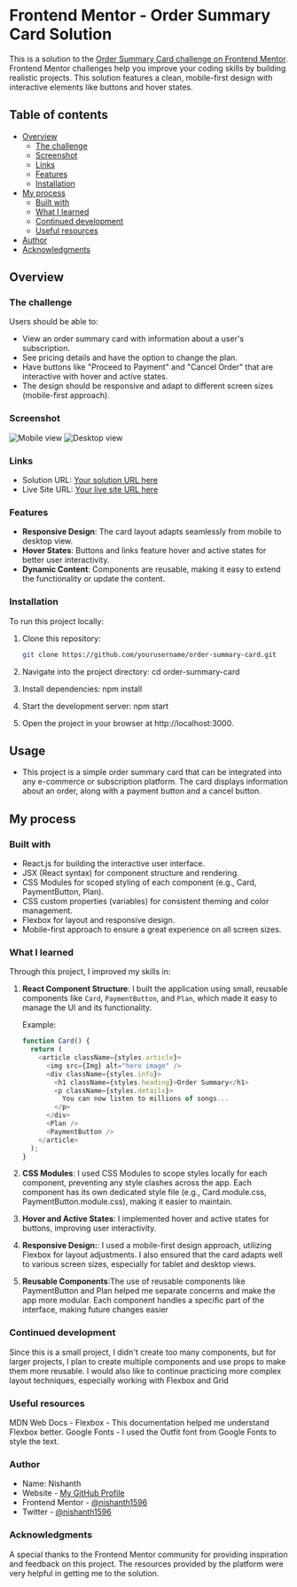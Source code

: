 # Frontend Mentor - Order Summary Card Solution

This is a solution to the [Order Summary Card challenge on Frontend Mentor](https://www.frontendmentor.io/challenges/order-summary-component-QlPmajDUj). Frontend Mentor challenges help you improve your coding skills by building realistic projects. This solution features a clean, mobile-first design with interactive elements like buttons and hover states.

## Table of contents

- [Overview](#overview)
  - [The challenge](#the-challenge)
  - [Screenshot](#screenshot)
  - [Links](#links)
  - [Features](#Features)
  - [Installation](#Installation)
- [My process](#my-process)
  - [Built with](#built-with)
  - [What I learned](#what-i-learned)
  - [Continued development](#continued-development)
  - [Useful resources](#useful-resources)
- [Author](#author)
- [Acknowledgments](#acknowledgments)

## Overview

### The challenge

Users should be able to:

- View an order summary card with information about a user's subscription.
- See pricing details and have the option to change the plan.
- Have buttons like "Proceed to Payment" and "Cancel Order" that are interactive with hover and active states.
- The design should be responsive and adapt to different screen sizes (mobile-first approach).

### Screenshot

![Mobile view](./screenshot.jpg)
![Desktop view](./screenshot1.jpg)

### Links

- Solution URL: [Your solution URL here](https://your-solution-url.com)
- Live Site URL: [Your live site URL here](https://your-live-site-url.com)

### Features

- **Responsive Design**: The card layout adapts seamlessly from mobile to desktop view.
- **Hover States**: Buttons and links feature hover and active states for better user interactivity.
- **Dynamic Content**: Components are reusable, making it easy to extend the functionality or update the content.

### Installation

To run this project locally:

1. Clone this repository:

   ```bash
   git clone https://github.com/yourusername/order-summary-card.git
   ```

2. Navigate into the project directory:
   cd order-summary-card

3. Install dependencies:
   npm install

4. Start the development server:
   npm start

5. Open the project in your browser at http://localhost:3000.

## Usage

- This project is a simple order summary card that can be integrated into any e-commerce or subscription platform. The card displays information about an order, along with a payment button and a cancel button.

## My process

### Built with

- React.js for building the interactive user interface.
- JSX (React syntax) for component structure and rendering.
- CSS Modules for scoped styling of each component (e.g., Card, PaymentButton, Plan).
- CSS custom properties (variables) for consistent theming and color management.
- Flexbox for layout and responsive design.
- Mobile-first approach to ensure a great experience on all screen sizes.

### What I learned

Through this project, I improved my skills in:

1. **React Component Structure**: I built the application using small, reusable components like `Card`, `PaymentButton`, and `Plan`, which made it easy to manage the UI and its functionality.

   Example:

   ```js
   function Card() {
     return (
       <article className={styles.article}>
         <img src={Img} alt="hero image" />
         <div className={styles.info}>
           <h1 className={styles.heading}>Order Summary</h1>
           <p className={styles.details}>
             You can now listen to millions of songs...
           </p>
         </div>
         <Plan />
         <PaymentButton />
       </article>
     );
   }
   ```

2. **CSS Modules**: I used CSS Modules to scope styles locally for each component, preventing any style clashes across the app. Each component has its own dedicated style file (e.g., Card.module.css, PaymentButton.module.css), making it easier to maintain.

3. **Hover and Active States**: I implemented hover and active states for buttons, improving user interactivity.

4. **Responsive Design:**: I used a mobile-first design approach, utilizing Flexbox for layout adjustments. I also ensured that the card adapts well to various screen sizes, especially for tablet and desktop views.

5. **Reusable Components**:The use of reusable components like PaymentButton and Plan helped me separate concerns and make the app more modular. Each component handles a specific part of the interface, making future changes easier

### Continued development

Since this is a small project, I didn't create too many components, but for larger projects, I plan to create multiple components and use props to make them more reusable. I would also like to continue practicing more complex layout techniques, especially working with Flexbox and Grid

### Useful resources

MDN Web Docs - Flexbox - This documentation helped me understand Flexbox better.
Google Fonts - I used the Outfit font from Google Fonts to style the text.

### Author

- Name: Nishanth
- Website - [My GitHub Profile](https://github.com/nishanth1596)
- Frontend Mentor - [@nishanth1596](https://www.frontendmentor.io/profile/nishanth1596)
- Twitter - [@nishanth1596](https://x.com/nishanth1596)

### Acknowledgments

A special thanks to the Frontend Mentor community for providing inspiration and feedback on this project. The resources provided by the platform were very helpful in getting me to the solution.
